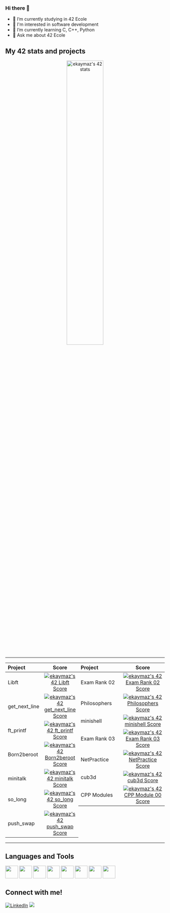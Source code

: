 ### Hi there 👋

- 🔭 I’m currently studying in 42 Ecole
- 🎨 I'm interested in software development
- 🌱 I’m currently learning C, C++, Python
- 💬 Ask me about 42 Ecole

## My 42 stats and projects

<p align="center">
    <a href="https://profile.intra.42.fr/users/ekaymaz">
        <img width="48%" 
    src="https://badge42.vercel.app/api/v2/cl9iejxpy00590gmij1zsl08g/stats?cursusId=21&coalitionId=361" alt="ekaymaz's 42 stats" />
    </a>

  <table widht="100%" align="center">
  <tr style="display:flex; justify-content:space-around; padding:0;">
  <td style="padding:0; margin:0;">

| Project | Score | 
| :- | :-: |
| Libft <img width=150>| [![ekaymaz's 42 Libft Score](https://badge42.vercel.app/api/v2/cl9iejxpy00590gmij1zsl08g/project/2473065)](https://github.com/EmirKymz/Libft) |
| get_next_line | [![ekaymaz's 42 get_next_line Score](https://badge42.vercel.app/api/v2/cl9iejxpy00590gmij1zsl08g/project/2508280)](https://github.com/EmirKymz/42_Get_Next_Line) |
| ft_printf | [![ekaymaz's 42 ft_printf Score](https://badge42.vercel.app/api/v2/cl9iejxpy00590gmij1zsl08g/project/2509294)](https://github.com/EmirKymz/ft_printf) |
| Born2beroot | [![ekaymaz's 42 Born2beroot Score](https://badge42.vercel.app/api/v2/cl9iejxpy00590gmij1zsl08g/project/2509295)]() |
| minitalk | [![ekaymaz's 42 minitalk Score](https://badge42.vercel.app/api/v2/cl9iejxpy00590gmij1zsl08g/project/2585774)]() |
| so_long | [![ekaymaz's 42 so_long Score](https://badge42.vercel.app/api/v2/cl9iejxpy00590gmij1zsl08g/project/2550492)](https://github.com/EmirKymz/solong) |
| push_swap | [![ekaymaz's 42 push_swap Score](https://badge42.vercel.app/api/v2/cl9iejxpy00590gmij1zsl08g/project/2706303)](https://github.com/EmirKymz/Push_Swap) |

</td>
  <td style="padding:0; margin:0;">

|Project|Score| 
| :-	|	:-:	|
| Exam Rank 02 <img width=150>| [![ekaymaz's 42 Exam Rank 02 Score](https://badge42.vercel.app/api/v2/cl9iejxpy00590gmij1zsl08g/project/2762065)](https://github.com/JaeSeoKim/badge42) |
| Philosophers | [![ekaymaz's 42 Philosophers Score](https://badge42.vercel.app/api/v2/cl9iejxpy00590gmij1zsl08g/project/2820787)](https://github.com/EmirKymz/Philosophers) |
| minishell | [![ekaymaz's 42 minishell Score](https://badge42.vercel.app/api/v2/cl9iejxpy00590gmij1zsl08g/project/2820789)](https://github.com/EmirKymz/minishell) |
| Exam Rank 03 | [![ekaymaz's 42 Exam Rank 03 Score](https://badge42.vercel.app/api/v2/cl9iejxpy00590gmij1zsl08g/project/2820783)](https://github.com/JaeSeoKim/badge42) |
| NetPractice | [![ekaymaz's 42 NetPractice Score](https://badge42.vercel.app/api/v2/cl9iejxpy00590gmij1zsl08g/project/2927567)](https://github.com/JaeSeoKim/badge42) |
| cub3d | [![ekaymaz's 42 cub3d Score](https://badge42.vercel.app/api/v2/cl9iejxpy00590gmij1zsl08g/project/2934362)](https://github.com/EmirKymz/cub3d) |
| CPP Modules | [![ekaymaz's 42 CPP Module 00 Score](https://badge42.vercel.app/api/v2/cl9iejxpy00590gmij1zsl08g/project/2927568)](https://github.com/EmirKymz/cpp) |

  </td></tr>
  </table>

## Languages and Tools


<img width=40 src="https://cdn.jsdelivr.net/gh/devicons/devicon/icons/c/c-original.svg" />
<img width=40 src="https://cdn.jsdelivr.net/gh/devicons/devicon/icons/cplusplus/cplusplus-original.svg" />
<img width=40 src="https://cdn.jsdelivr.net/gh/devicons/devicon/icons/docker/docker-original-wordmark.svg" />
<img width=40 src="https://cdn.jsdelivr.net/gh/devicons/devicon/icons/git/git-original.svg" />
<img width=40 src="https://cdn.jsdelivr.net/gh/devicons/devicon/icons/linux/linux-original.svg" />
<img width=40 src="https://cdn.jsdelivr.net/gh/devicons/devicon/icons/slack/slack-original.svg" />
<img width=40 src="https://cdn.jsdelivr.net/gh/devicons/devicon/icons/vim/vim-original.svg" />
<img width=40 src="https://cdn.jsdelivr.net/gh/devicons/devicon/icons/vscode/vscode-original.svg" />

## Connect with me!

[![LinkedIn](https://img.shields.io/badge/LinkedIn-0077B5?style=for-the-badge&logo=linkedin&logoColor=white)](https://www.linkedin.com/in/ekaymaz/)
[![](https://img.shields.io/badge/Gmail-D14836?style=for-the-badge&logo=gmail&logoColor=white)](mailto:16emirkymz@gmail.com)



<!--
**EmirKymz/EmirKymz** is a ✨ _special_ ✨ repository because its `README.md` (this file) appears on your GitHub profile.

Here are some ideas to get you started:

- 🔭 I’m currently working on ...
- 🌱 I’m currently learning ...
- 👯 I’m looking to collaborate on ...
- 🤔 I’m looking for help with ...
- 💬 Ask me about ...
- 📫 How to reach me: ...
- 😄 Pronouns: ...
- ⚡ Fun fact: ...
-->
